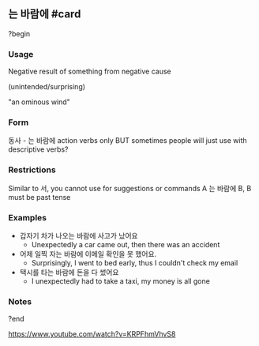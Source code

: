 ## 는 바람에 #card
?begin
### Usage
Negative result of something from negative cause

(unintended/surprising)

"an ominous wind"
### Form
동사 - 는 바람에
action verbs only
BUT sometimes people will just use with descriptive verbs?
### Restrictions
Similar to 서, you cannot use for suggestions or commands
A 는 바람에 B, B must be past tense
### Examples
* 갑자기 차가 나오는 바람에 사고가 났어요
	* Unexpectedly a car came out, then there was an accident
* 어제 일찍 자는 바람에 이메일 확인을 못 했어요.
	* Surprisingly, I went to bed early, thus I couldn't check my email
* 택시를 타는 바람에 돈을 다 썼어요
	* I unexpectedly had to take a taxi, my money is all gone
### Notes
?end


https://www.youtube.com/watch?v=KRPFhmVhvS8